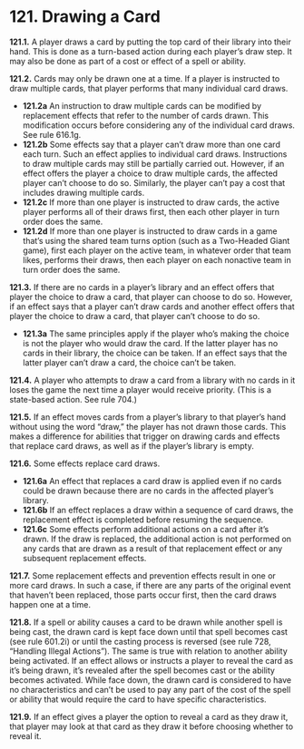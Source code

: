 # **121.** Drawing a Card

**121.1.** A player draws a card by putting the top card of their library into their hand. This is done as a turn-based action during each player’s draw step. It may also be done as part of a cost or effect of a spell or ability.

**121.2.** Cards may only be drawn one at a time. If a player is instructed to draw multiple cards, that player performs that many individual card draws.
+ **121.2a** An instruction to draw multiple cards can be modified by replacement effects that refer to the number of cards drawn. This modification occurs before considering any of the individual card draws. See rule 616.1g.
+ **121.2b** Some effects say that a player can’t draw more than one card each turn. Such an effect applies to individual card draws. Instructions to draw multiple cards may still be partially carried out. However, if an effect offers the player a choice to draw multiple cards, the affected player can’t choose to do so. Similarly, the player can’t pay a cost that includes drawing multiple cards.
+ **121.2c** If more than one player is instructed to draw cards, the active player performs all of their draws first, then each other player in turn order does the same.
+ **121.2d** If more than one player is instructed to draw cards in a game that’s using the shared team turns option (such as a Two-Headed Giant game), first each player on the active team, in whatever order that team likes, performs their draws, then each player on each nonactive team in turn order does the same.

**121.3.** If there are no cards in a player’s library and an effect offers that player the choice to draw a card, that player can choose to do so. However, if an effect says that a player can’t draw cards and another effect offers that player the choice to draw a card, that player can’t choose to do so.
+ **121.3a** The same principles apply if the player who’s making the choice is not the player who would draw the card. If the latter player has no cards in their library, the choice can be taken. If an effect says that the latter player can’t draw a card, the choice can’t be taken.

**121.4.** A player who attempts to draw a card from a library with no cards in it loses the game the next time a player would receive priority. (This is a state-based action. See rule 704.)

**121.5.** If an effect moves cards from a player’s library to that player’s hand without using the word “draw,” the player has not drawn those cards. This makes a difference for abilities that trigger on drawing cards and effects that replace card draws, as well as if the player’s library is empty.

**121.6.** Some effects replace card draws.
+ **121.6a** An effect that replaces a card draw is applied even if no cards could be drawn because there are no cards in the affected player’s library.
+ **121.6b** If an effect replaces a draw within a sequence of card draws, the replacement effect is completed before resuming the sequence.
+ **121.6c** Some effects perform additional actions on a card after it’s drawn. If the draw is replaced, the additional action is not performed on any cards that are drawn as a result of that replacement effect or any subsequent replacement effects.

**121.7.** Some replacement effects and prevention effects result in one or more card draws. In such a case, if there are any parts of the original event that haven’t been replaced, those parts occur first, then the card draws happen one at a time.

**121.8.** If a spell or ability causes a card to be drawn while another spell is being cast, the drawn card is kept face down until that spell becomes cast (see rule 601.2i) or until the casting process is reversed (see rule 728, “Handling Illegal Actions”). The same is true with relation to another ability being activated. If an effect allows or instructs a player to reveal the card as it’s being drawn, it’s revealed after the spell becomes cast or the ability becomes activated. While face down, the drawn card is considered to have no characteristics and can’t be used to pay any part of the cost of the spell or ability that would require the card to have specific characteristics.

**121.9.** If an effect gives a player the option to reveal a card as they draw it, that player may look at that card as they draw it before choosing whether to reveal it.
